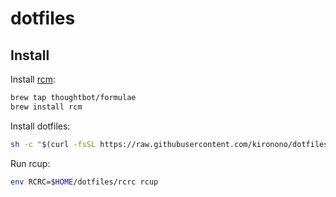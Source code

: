 # dotfiles

## Install

Install [rcm](https://github.com/thoughtbot/rcm):

```sh
brew tap thoughtbot/formulae
brew install rcm
```

Install dotfiles:

```sh
sh -c "$(curl -fsSL https://raw.githubusercontent.com/kironono/dotfiles/develop/.tools/install.sh)"
```

Run rcup:

```sh
env RCRC=$HOME/dotfiles/rcrc rcup
```
